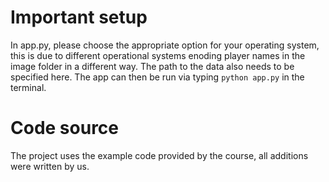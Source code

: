 # Important setup

In app.py, please choose the appropriate option for your operating system, this is due to different operational systems enoding player names in the image folder in a different way.
The path to the data also needs to be specified here. The app can then be run via typing `python app.py` in the terminal.

# Code source

The project uses the example code provided by the course, all additions were written by us.
